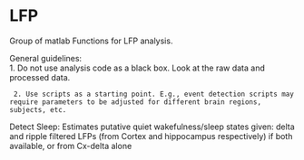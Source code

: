 # LFP

Group of matlab Functions for LFP analysis.

General guidelines:  
     1. Do not use analysis code as a black box. Look at the raw data and processed data. 
     
     2. Use scripts as a starting point. E.g., event detection scripts may require parameters to be adjusted for different brain regions, subjects, etc.

Detect Sleep:  Estimates putative quiet wakefulness/sleep states given:
    delta and ripple filtered LFPs (from Cortex and hippocampus respectively) if both available, or from Cx-delta alone
